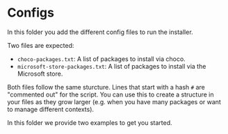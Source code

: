# Configs

In this folder you add the different config files to run the installer.

Two files are expected:
- `choco-packages.txt`: A list of packages to install via choco.
- `microsoft-store-packages.txt`: A list of packages to install via the Microsoft store.

Both files follow the same sturcture. Lines that start with a hash `#` are "commented out" for the script. You can use this to create a structure in your files as they grow larger (e.g. when you have many packages or want to manage different contexts).

In this folder we provide two examples to get you started.
